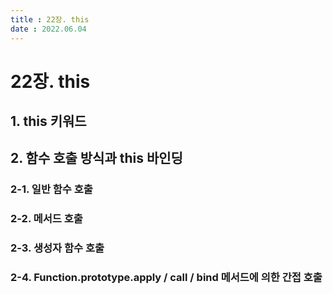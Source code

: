 ```yaml
---
title : 22장. this
date : 2022.06.04
---
```


# 22장. this

## 1. this 키워드


## 2. 함수 호출 방식과 this 바인딩


### 2-1. 일반 함수 호출


### 2-2. 메서드 호출


### 2-3. 생성자 함수 호출


### 2-4. Function.prototype.apply / call / bind 메서드에 의한 간접 호출

